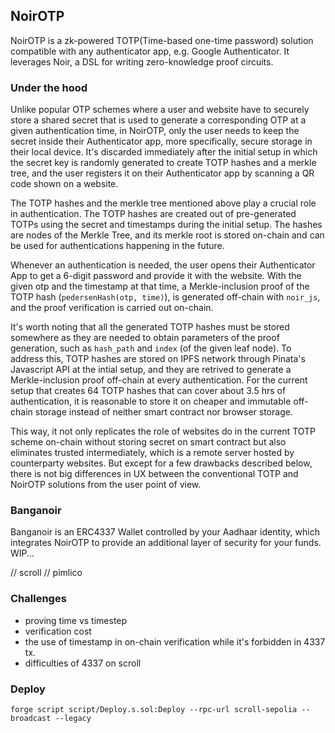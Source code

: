 ## NoirOTP

NoirOTP is a zk-powered TOTP(Time-based one-time password) solution compatible with any authenticator app, e.g. Google Authenticator. It leverages Noir, a DSL for writing zero-knowledge proof circuits.

### Under the hood

Unlike popular OTP schemes where a user and website have to securely store a shared secret that is used to generate a corresponding OTP at a given authentication time, in NoirOTP, only the user needs to keep the secret inside their Authenticator app, more specifically, secure storage in their local device. It's discarded immediately after the initial setup in which the secret key is randomly generated to create TOTP hashes and a merkle tree, and the user registers it on their Authenticator app by scanning a QR code shown on a website.

The TOTP hashes and the merkle tree mentioned above play a crucial role in authentication. The TOTP hashes are created out of pre-generated TOTPs using the secret and timestamps during the initial setup. The hashes are nodes of the Merkle Tree, and its merkle root is stored on-chain and can be used for authentications happening in the future.

Whenever an authentication is needed, the user opens their Authenticator App to get a 6-digit password and provide it with the website. With the given otp and the timestamp at that time, a Merkle-inclusion proof of the TOTP hash (`pedersenHash(otp, time)`), is generated off-chain with `noir_js`, and the proof verification is carried out on-chain.

It's worth noting that all the generated TOTP hashes must be stored somewhere as they are needed to obtain parameters of the proof generation, such as `hash_path` and `index` (of the given leaf node). To address this, TOTP hashes are stored on IPFS network through Pinata's Javascript API at the intial setup, and they are retrived to generate a Merkle-inclusion proof off-chain at every authentication. For the current setup that creates 64 TOTP hashes that can cover about 3.5 hrs of authentication, it is reasonable to store it on cheaper and immutable off-chain storage instead of neither smart contract nor browser storage.

This way, it not only replicates the role of websites do in the current TOTP scheme on-chain without storing secret on smart contract but also eliminates trusted intermediately, which is a remote server hosted by counterparty websites. But except for a few drawbacks described below, there is not big differences in UX between the conventional TOTP and NoirOTP solutions from the user point of view.

### Banganoir

Banganoir is an ERC4337 Wallet controlled by your Aadhaar identity, which integrates NoirOTP to provide an additional layer of security for your funds. WIP...

// scroll
// pimlico

### Challenges

- proving time vs timestep
- verification cost
- the use of timestamp in on-chain verification while it's forbidden in 4337 tx.
- difficulties of 4337 on scroll

### Deploy

```shell
forge script script/Deploy.s.sol:Deploy --rpc-url scroll-sepolia --broadcast --legacy
```
